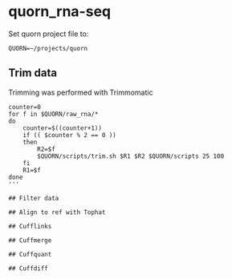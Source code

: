 # quorn_rna-seq

Set quorn project file to:
```shell
QUORN=~/projects/quorn
```

## Trim data
Trimming was performed with Trimmomatic 

```shell
counter=0
for f in $QUORN/raw_rna/*
do
	counter=$((counter+1))
	if (( $counter % 2 == 0 )) 
	then
		R2=$f
	    $QUORN/scripts/trim.sh $R1 $R2 $QUORN/scripts 25 100
	fi
	R1=$f
done
'''

## Filter data

## Align to ref with Tophat

## Cufflinks

## Cuffmerge

## Cuffquant

## Cuffdiff
